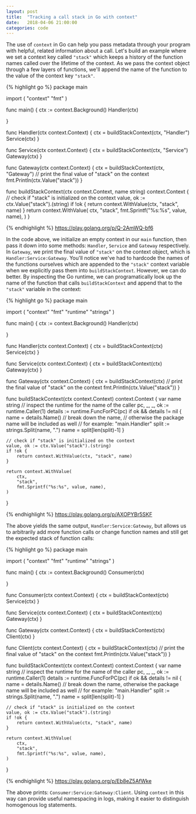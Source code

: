 ```yaml
---
layout: post
title:  "Tracking a call stack in Go with context"
date:   2018-04-06 21:00:00
categories: code
---
```


The use of `context` in Go can help you pass metadata through your program with helpful, related information about a call. Let's build an example where we set a context key called `"stack"` which keeps a history of the function names called over the lifetime of the context. As we pass the context object through a few layers of functions, we'll append the name of the function to the value of the context key `"stack"`.

{% highlight go %}
package main

import (
    "context"
    "fmt"
)

func main() {
    ctx := context.Background()
    Handler(ctx)

}

func Handler(ctx context.Context) {
    ctx = buildStackContext(ctx, "Handler")
    Service(ctx)
}

func Service(ctx context.Context) {
    ctx = buildStackContext(ctx, "Service")
    Gateway(ctx)
}

func Gateway(ctx context.Context) {
    ctx = buildStackContext(ctx, "Gateway")
    // print the final value of "stack" on the context
    fmt.Println(ctx.Value("stack"))
}

func buildStackContext(ctx context.Context, name string) context.Context {
    // check if "stack" is initialized on the context
    value, ok := ctx.Value("stack").(string)
    if !ok {
        return context.WithValue(ctx, "stack", name)
    }
    return context.WithValue(
        ctx,
        "stack",
        fmt.Sprintf("%s:%s", value, name),
    )
}

{% endhighlight %}
<https://play.golang.org/p/Q-2AmWQ-bf6>

In the code above, we initialize an empty context in our `main` function, then pass it down into some methods: `Handler`, `Service` and `Gateway` respectively. In `Gateway`, we print the final value of `"stack"` on the context object, which is `Handler:Service:Gateway`. You'll notice we've had to hardcode the names of the functions ourselves which are appended to the `"stack"` context variable when we explicitly pass them into `buildStackContext`. However, we can do better. By inspecting the Go runtime, we can programatically look up the name of the function that calls `buildStackContext` and append that to the `"stack"` variable in the context: 

{% highlight go %}
package main

import (
    "context"
    "fmt"
    "runtime"
    "strings"
)

func main() {
    ctx := context.Background()
    Handler(ctx)

}

func Handler(ctx context.Context) {
    ctx = buildStackContext(ctx)
    Service(ctx)
}

func Service(ctx context.Context) {
    ctx = buildStackContext(ctx)
    Gateway(ctx)
}

func Gateway(ctx context.Context) {
    ctx = buildStackContext(ctx)
    // print the final value of "stack" on the context
    fmt.Println(ctx.Value("stack"))
}

func buildStackContext(ctx context.Context) context.Context {
    var name string
    // inspect the runtime for the name of the caller
    pc, _, _, ok := runtime.Caller(1)
    details := runtime.FuncForPC(pc)
    if ok && details != nil {
        name = details.Name()
        // break down the name,
        // otherwise the package name will be included as well
        // for example: "main.Handler"
        split := strings.Split(name, ".")
        name = split[len(split)-1]
    }
    
    // check if "stack" is initialized on the context
    value, ok := ctx.Value("stack").(string)
    if !ok {
        return context.WithValue(ctx, "stack", name)
    }

    return context.WithValue(
        ctx,
        "stack",
        fmt.Sprintf("%s:%s", value, name),
    )
}

{% endhighlight %}
<https://play.golang.org/p/AXOPYBr5SKF>


The above yields the same output, `Handler:Service:Gateway`, but allows us to arbitrarily add more function calls or change function names and still get the expected stack of function calls:

{% highlight go %}
package main

import (
    "context"
    "fmt"
    "runtime"
    "strings"
)

func main() {
    ctx := context.Background()
    Consumer(ctx)

}

func Consumer(ctx context.Context) {
    ctx = buildStackContext(ctx)
    Service(ctx)
}

func Service(ctx context.Context) {
    ctx = buildStackContext(ctx)
    Gateway(ctx)
}

func Gateway(ctx context.Context) {
    ctx = buildStackContext(ctx)
    Client(ctx)
}

func Client(ctx context.Context) {
    ctx = buildStackContext(ctx)
    // print the final value of "stack" on the context
    fmt.Println(ctx.Value("stack"))
}

func buildStackContext(ctx context.Context) context.Context {
    var name string
    // inspect the runtime for the name of the caller
    pc, _, _, ok := runtime.Caller(1)
    details := runtime.FuncForPC(pc)
    if ok && details != nil {
        name = details.Name()
        // break down the name, otherwise the package name will be included as well
        // for example: "main.Handler"
        split := strings.Split(name, ".")
        name = split[len(split)-1]
    }

    // check if "stack" is initialized on the context
    value, ok := ctx.Value("stack").(string)
    if !ok {
        return context.WithValue(ctx, "stack", name)
    }

    return context.WithValue(
        ctx,
        "stack",
        fmt.Sprintf("%s:%s", value, name),
    )
}

{% endhighlight %}
<https://play.golang.org/p/Eb8eZ5AfWke>

The above prints: `Consumer:Service:Gateway:Client`. Using `context` in this way can provide useful namespacing in logs, making it easier to distinguish homogenous log statements.
